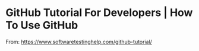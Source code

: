 # GitHub Tutorial For Developers | How To Use GitHub
From: https://www.softwaretestinghelp.com/github-tutorial/
